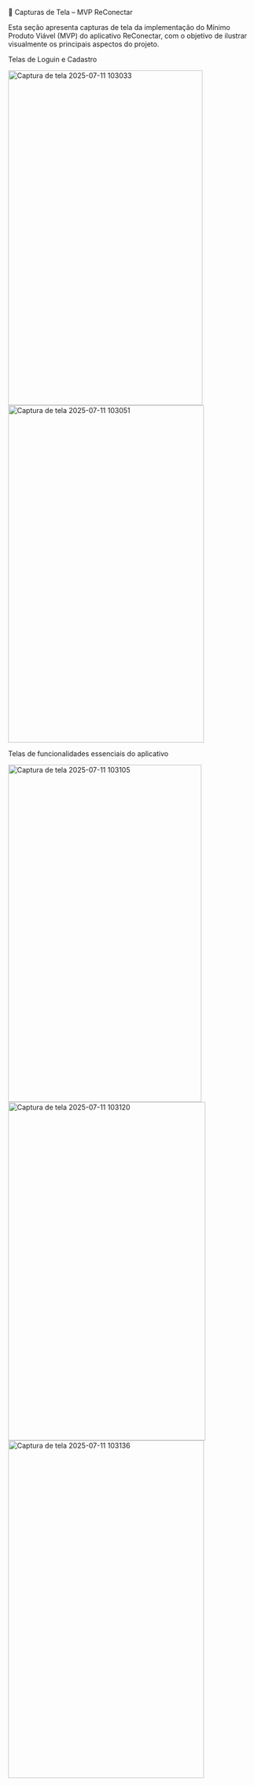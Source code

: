 📱 Capturas de Tela – MVP ReConectar

Esta seção apresenta capturas de tela da implementação do Mínimo Produto Viável (MVP) do aplicativo ReConectar, com o objetivo de ilustrar visualmente os principais aspectos do projeto.

Telas de Loguin e Cadastro

<img width="395" height="681" alt="Captura de tela 2025-07-11 103033" src="https://github.com/user-attachments/assets/ad38ebe3-2a96-4c40-be48-0f323b92198e" />

<img width="398" height="686" alt="Captura de tela 2025-07-11 103051" src="https://github.com/user-attachments/assets/eabf4738-3b2e-4a54-8e5d-7bb8a8134317" />

Telas de funcionalidades essenciais do aplicativo

<img width="393" height="686" alt="Captura de tela 2025-07-11 103105" src="https://github.com/user-attachments/assets/585e215b-4c65-4bec-bc67-82ab87105430" />

<img width="401" height="688" alt="Captura de tela 2025-07-11 103120" src="https://github.com/user-attachments/assets/9262fa12-cac5-491b-a03f-e8eaef268eb0" />

<img width="398" height="687" alt="Captura de tela 2025-07-11 103136" src="https://github.com/user-attachments/assets/cb027756-b1c8-4378-b3e1-6c5a8f8c0ca7" />

